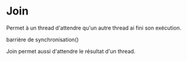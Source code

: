 Join
====

Permet à un thread d'attendre qu'un autre thread ai fini son exécution.

barrière de synchronisation()

Join permet aussi d'attendre le résultat d'un thread.
